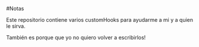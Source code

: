#Notas

Este repositorio contiene varios customHooks para ayudarme a mi y a quien le sirva.

También es porque que yo no quiero volver a escribirlos!